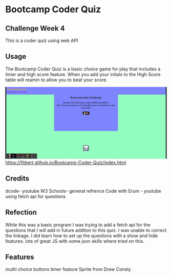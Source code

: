 # Bootcamp Coder Quiz

## Challenge Week 4

 This is a coder quiz using web API



## Usage

The Bootcamp Coder Quiz is a basic choice game for play that includes a timer and high score feature. When you add your initals to the High Score table will reamin to allow you to beat your score. 

![gif](./assets/Bootcamp%20Quiz.gif)
https://fitbert.github.io/Bootcamp-Coder-Quiz/index.html

## Credits

dcode- youtube
W3 Schools- general refrence
Code with Erum - youtube using fetch api for questions


## Refection

While this was a basic program I was trying to add a fetch api for the questions that I will add in future additon to this quiz. I was unable to correct the linkage. I did learn how to set up the questions with a show and hide features. lots of great JS with some json skills where tried on this. 


## Features

muliti choice buttons
timer feature
Sprite from Drew Conely
